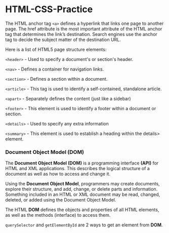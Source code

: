 # HTML-CSS-Practice

The HTML anchor tag `<a>` defines a hyperlink that links one page to another page. The href attribute is the most important attribute of the HTML anchor tag that determines the link’s destination. Search engines use the anchor tag to decide the subject matter of the destination URL.

Here is a list of HTML5 page structure elements:

`<header>` - Used to specify a document's or section's header. 

`<nav>` - Defines a container for navigation links.

`<section>` - Defines a section within a document.

`<article>` - This tag is used to identify a self-contained, standalone article.

`<apart>` - Separately defines the content (just like a sidebar)

`<footer>` - This element is used to identify a footer within a document or section.

`<details>` - Used to specify any extra information

`<summary>` - This element is used to establish a heading within the details> element.

### Document Object Model (DOM)

The **Document Object Model (DOM)** is a programming interface **(API)** for HTML and XML applications. This describes the logical structure of a document as well as how to access and change it.

Using the **Document Object Model**, programmers may create documents, explore their structure, and add, change, or delete parts and information. Something included in an HTML or XML document may be read, changed, deleted, or added using the Document Object Model.



The HTML **DOM** defines the objects and properties of all HTML elements, as well as the methods (interface) to access them.

`querySelector` and `getElementById` are 2 ways to get an element from **DOM**.
